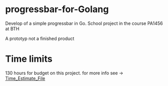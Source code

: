 # progressbar-for-Golang
Develop of a simple progressbar in Go. School project in the course PA1456 at BTH

A prototyp not a finished product

# Time limits 
130 hours for budget on this project.
for more info see -> [Time_Estimate_File](https://github.com/Pehrsonal/progressbar-for-Golang/blob/main/TIME_ESTIMATE.md)
